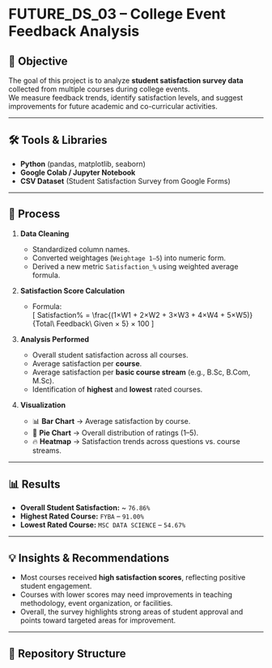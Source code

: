 # FUTURE_DS_03 – College Event Feedback Analysis

## 📌 Objective
The goal of this project is to analyze **student satisfaction survey data** collected from multiple courses during college events.  
We measure feedback trends, identify satisfaction levels, and suggest improvements for future academic and co-curricular activities.

---

## 🛠️ Tools & Libraries
- **Python** (pandas, matplotlib, seaborn)  
- **Google Colab / Jupyter Notebook**  
- **CSV Dataset** (Student Satisfaction Survey from Google Forms)  

---

## 🔎 Process
1. **Data Cleaning**
   - Standardized column names.  
   - Converted weightages (`Weightage 1–5`) into numeric form.  
   - Derived a new metric `Satisfaction_%` using weighted average formula.

2. **Satisfaction Score Calculation**
   - Formula:  
     \[
     Satisfaction\% = \frac{(1×W1 + 2×W2 + 3×W3 + 4×W4 + 5×W5)}{Total\ Feedback\ Given × 5} × 100
     \]

3. **Analysis Performed**
   - Overall student satisfaction across all courses.  
   - Average satisfaction per **course**.  
   - Average satisfaction per **basic course stream** (e.g., B.Sc, B.Com, M.Sc).  
   - Identification of **highest** and **lowest** rated courses.

4. **Visualization**
   - 📊 **Bar Chart** → Average satisfaction by course.  
   - 🥧 **Pie Chart** → Overall distribution of ratings (1–5).  
   - 🔥 **Heatmap** → Satisfaction trends across questions vs. course streams.

---

## 📊 Results
- **Overall Student Satisfaction:** ~ `76.86%`  
- **Highest Rated Course:** `FYBA` – `91.00%`  
- **Lowest Rated Course:** `MSC DATA SCIENCE` – `54.67%`  
 
---

## 💡 Insights & Recommendations
- Most courses received **high satisfaction scores**, reflecting positive student engagement.  
- Courses with lower scores may need improvements in teaching methodology, event organization, or facilities.  
- Overall, the survey highlights strong areas of student approval and points toward targeted areas for improvement.  

---

## 📂 Repository Structure

